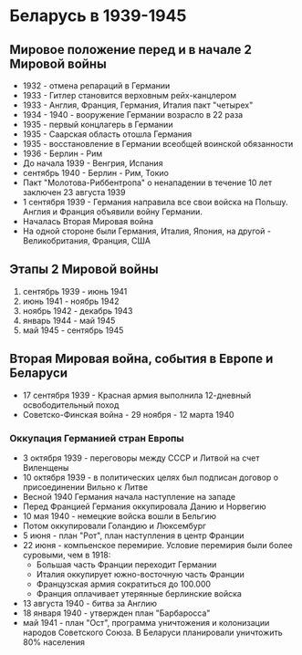 # Беларусь в 1939-1945

## Мировое положение перед и в начале 2 Мировой войны

- 1932 - отмена репараций в Германии
- 1933 - Гитлер становится верховным рейх-канцлером
- 1933 - Англия, Франция, Германия, Италия пакт "четырех" 
- 1934 - 1940 - вооружение Германии возрасло в 22 раза
- 1935 - первый концлагерь в Германии
- 1935 - Саарская область отошла Германия
- 1935 - восстановление в Германии всеобщей воинской обязанности
- 1936 - Берлин - Рим
- До начала 1939 - Венгрия, Испания
- сентябрь 1940 - Берлин - Рим, Токио
- Пакт "Молотова-Риббентропа" о ненападении в течение 10 лет заключен 23 августа 1939
- 1 сентября 1939 - Германия направила все свои войска на Польшу. Англия и Франция объявили войну Германии.
- Началась Вторая Мировая война
- На одной стороне были Германия, Италия, Япония, на другой - Великобритания, Франция, США

## Этапы 2 Мировой войны

1. сентябрь 1939 - июнь 1941
2. июнь 1941 - ноябрь 1942
3. ноябрь 1942 - декабрь 1943
4. январь 1944 - май 1945
5. май 1945 - сентябрь 1945

## Вторая Мировая война, события в Европе и Беларуси

- 17 сентября 1939 - Красная армия выполнила 12-дневный освободительный поход
- Советско-Финская война - 29 ноября - 12 марта 1940 

### Оккупация Германией стран Европы

- 3 октября 1939 - переговоры между СССР и Литвой на счет Виленщены
- 10 октября 1939 - в политических целях был подписан договор о присоединении Вильно к Литве
- Весной 1940 Германия начала наступление на западе
- Перед Францией Германия оккупировала Данию и Норвегию
- 10 мая 1940 - немецкие войска вошли в Бельгию
- Потом оккупировали Голандию и Люксембург
- 5 июня - план "Рот", план наступления в центр Франции
- 22 июня - компьенское перемирие. Условие перемирия были более суровыми, чем в 1918:
  - Большая часть Франции переходит Германии
  - Италия оккупирует южно-восточную часть Франции
  - Французская армия сократиться до 100.000
  - Франция оплачивает утерянные берлинские войска
- 13 августа 1940 - битва за Англию 
- 18 января 1940 - утвержден план "Барбаросса"
- май 1941 - план "Ост", программа уничтожения и колонизации народов Советского Союза. В Беларуси планировали уничтожить 80% населения
